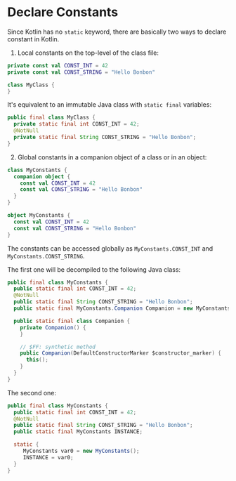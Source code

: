 # Declare Constants

Since Kotlin has no `static` keyword, there are basically two ways to declare constant in Kotlin.

1. Local constants on the top-level of the class file:

  ```kotlin
  private const val CONST_INT = 42
  private const val CONST_STRING = "Hello Bonbon"

  class MyClass {
  }
  ```

  It's equivalent to an immutable Java class with `static final` variables:

  ```java
  public final class MyClass {
    private static final int CONST_INT = 42;
    @NotNull
    private static final String CONST_STRING = "Hello Bonbon";
  }
  ```

2. Global constants in a companion object of a class or in an object:

  ```kotlin
  class MyConstants {
    companion object {
      const val CONST_INT = 42
      const val CONST_STRING = "Hello Bonbon"
    }
  }

  object MyConstants {
    const val CONST_INT = 42
    const val CONST_STRING = "Hello Bonbon"
  }
  ```

  The constants can be accessed globally as `MyConstants.CONST_INT` and `MyConstants.CONST_STRING`.

  The first one will be decompiled to the following Java class:

  ```java
  public final class MyConstants {  
    public static final int CONST_INT = 42;
    @NotNull
    public static final String CONST_STRING = "Hello Bonbon";
    public static final MyConstants.Companion Companion = new MyConstants.Companion((DefaultConstructorMarker)null);

    public static final class Companion {
      private Companion() {
      }

      // $FF: synthetic method
      public Companion(DefaultConstructorMarker $constructor_marker) {
        this();
      }
    }
  }
  ```

  The second one:

  ```java
  public final class MyConstants {
    public static final int CONST_INT = 42;
    @NotNull
    public static final String CONST_STRING = "Hello Bonbon";
    public static final MyConstants INSTANCE;

    static {
       MyConstants var0 = new MyConstants();
       INSTANCE = var0;
    }
  }
  ```
